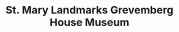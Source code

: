 ---
layout: repo
title: "St. Mary Landmarks Grevemberg House Museum"
id: 25348
permalink: repos/25348/
---